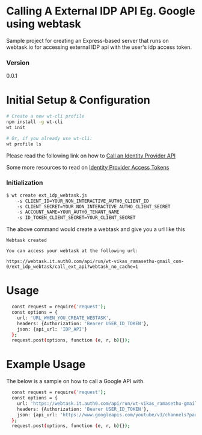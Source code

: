 # Calling A External IDP API Eg. Google using webtask

Sample project for creating an Express-based server that runs on webtask.io for accessing external IDP api with the user's idp access token.
### Version
0.0.1
# Initial Setup & Configuration
```bash
# Create a new wt-cli profile
npm install -g wt-cli
wt init

# Or, if you already use wt-cli:
wt profile ls
```

Please read the following link on how to
[Call an Identity Provider API ](https://auth0.com/docs/what-to-do-once-the-user-is-logged-in/calling-an-external-idp-api)

Some more resources to read on [Identity Provider Access Tokens](https://auth0.com/docs/tokens/idp)

### Initialization
```sh
$ wt create ext_idp_webtask.js
    -s CLIENT_ID=YOUR_NON_INTERACTIVE_AUTH0_CLIENT_ID
    -s CLIENT_SECRET=YOUR_NON_INTERACTIVE_AUTHO_CLIENT_SECRET
    -s ACCOUNT_NAME=YOUR_AUTH0_TENANT_NAME
    -s ID_TOKEN_CLIENT_SECRET=YOUR_CLIENT_SECRET
```
The above command would create a webtask and give you a url like this
```
Webtask created

You can access your webtask at the following url:

https://webtask.it.auth0.com/api/run/wt-vikas_ramasethu-gmail_com-0/ext_idp_webtask/call_ext_api?webtask_no_cache=1
```
# Usage
```sh
  const request = require('request');
  const options = {
    url: 'URL_WHEN_YOU_CREATE_WEBTASK',
    headers: {Authorization: 'Bearer USER_ID_TOKEN'},
    json: {api_url: 'IDP_API'}
  };
  request.post(options, function (e, r, b){});
```
# Example Usage

The below is a sample on how to call a Google API with.

```sh
  const request = require('request');
  const options = {
    url: 'https://webtask.it.auth0.com/api/run/wt-vikas_ramasethu-gmail_com-0/ext_idp_webtask/call_ext_api?webtask_no_cache=1',
    headers: {Authorization: 'Bearer USER_ID_TOKEN'},
    json: {api_url: 'https://www.googleapis.com/youtube/v3/channels?part=snippet%2C+id%2C+statistics&mine=true'}
  };
  request.post(options, function (e, r, b){});
```
